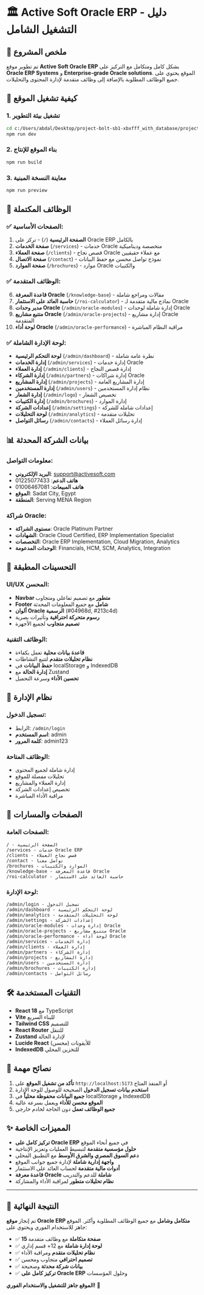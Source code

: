 # 🏛️ Active Soft Oracle ERP - دليل التشغيل الشامل

## 🎯 ملخص المشروع

تم تطوير موقع **Active Soft Oracle ERP** بشكل كامل ومتكامل مع التركيز على **Oracle ERP Systems** و **Enterprise-grade Oracle solutions**. الموقع يحتوي على جميع الوظائف المطلوبة بالإضافة إلى وظائف متقدمة لإدارة المحتوى والتحليلات.

## 🚀 كيفية تشغيل الموقع

### 1. تشغيل بيئة التطوير
```bash
cd c:/Users/abdal/Desktop/project-bolt-sb1-xbxfff_with_database/project
npm run dev
```

### 2. بناء الموقع للإنتاج
```bash
npm run build
```

### 3. معاينة النسخة المبنية
```bash
npm run preview
```

## 🌟 الوظائف المكتملة

### ✅ الصفحات الأساسية:
1. **الصفحة الرئيسية** (`/`) - تركز على Oracle ERP بالكامل
2. **صفحة الخدمات** (`/services`) - خدمات Oracle متخصصة وديناميكية
3. **صفحة العملاء** (`/clients`) - قصص نجاح Oracle مع عملاء حقيقيين
4. **صفحة الاتصال** (`/contact`) - نموذج تواصل محسن مع حفظ البيانات
5. **صفحة الموارد** (`/brochures`) - موارد Oracle والكتيبات

### ✅ الوظائف المتقدمة:
6. **قاعدة المعرفة Oracle** (`/knowledge-base`) - مقالات ومراجع شاملة
7. **حاسبة العائد على الاستثمار** (`/roi-calculator`) - نماذج مالية متقدمة لـ Oracle
8. **مدير وحدات Oracle** (`/admin/oracle-modules`) - إدارة شاملة لوحدات Oracle
9. **متتبع مشاريع Oracle** (`/admin/oracle-projects`) - إدارة مشاريع Oracle المتقدمة
10. **لوحة أداء Oracle** (`/admin/oracle-performance`) - مراقبة النظام المباشرة

### ✅ لوحة الإدارة الشاملة:
- **لوحة التحكم الرئيسية** (`/admin/dashboard`) - نظرة عامة شاملة
- **إدارة الخدمات** (`/admin/services`) - إدارة خدمات Oracle
- **إدارة العملاء** (`/admin/clients`) - إدارة قصص النجاح
- **إدارة الشركاء** (`/admin/partners`) - إدارة شراكات Oracle
- **إدارة المشاريع** (`/admin/projects`) - إدارة المشاريع العامة
- **إدارة المستخدمين** (`/admin/users`) - نظام إدارة المستخدمين
- **إدارة الشعار** (`/admin/logo`) - تخصيص الشعار
- **إدارة الكتيبات** (`/admin/brochures`) - إدارة الموارد
- **إعدادات الشركة** (`/admin/settings`) - إعدادات شاملة للشركة
- **لوحة التحليلات** (`/admin/analytics`) - تحليلات متقدمة
- **رسائل التواصل** (`/admin/contacts`) - إدارة رسائل العملاء

## 📊 بيانات الشركة المحدثة

### معلومات التواصل:
- **البريد الإلكتروني**: support@activesoft.com
- **هاتف الدعم**: 01225077433
- **هاتف المبيعات**: 01006467081
- **الموقع**: Sadat City, Egypt
- **المنطقة**: Serving MENA Region

### شراكة Oracle:
- **مستوى الشراكة**: Oracle Platinum Partner
- **الشهادات**: Oracle Cloud Certified, ERP Implementation Specialist
- **التخصصات**: Oracle ERP Implementation, Cloud Migration, Analytics
- **الوحدات المدعومة**: Financials, HCM, SCM, Analytics, Integration

## 🎨 التحسينات المطبقة

### UI/UX المحسن:
- **Navbar متطور** مع تصميم تفاعلي ومتجاوب
- **Footer شامل** مع جميع المعلومات المحدثة
- **ألوان Oracle الرسمية** (#04968d, #213c4d)
- **رسوم متحركة احترافية** وتأثيرات بصرية
- **تصميم متجاوب** لجميع الأجهزة

### الوظائف التقنية:
- **قاعدة بيانات محلية** تعمل بكفاءة
- **نظام تحليلات متقدم** لتتبع النشاطات
- **حفظ البيانات** في localStorage و IndexedDB
- **إدارة الحالة** مع Zustand
- **تحسين الأداء** وسرعة التحميل

## 🔐 نظام الإدارة

### تسجيل الدخول:
- الرابط: `/admin/login`
- **اسم المستخدم**: admin
- **كلمة المرور**: admin123

### الوظائف المتاحة:
- إدارة شاملة لجميع المحتوى
- تحليلات مفصلة للموقع
- إدارة العملاء والمشاريع
- تخصيص إعدادات الشركة
- مراقبة الأداء المباشرة

## 📱 الصفحات والمسارات

### الصفحات العامة:
```
/ - الصفحة الرئيسية
/services - خدمات Oracle ERP
/clients - قصص نجاح العملاء
/contact - تواصل معنا
/brochures - الموارد والكتيبات
/knowledge-base - قاعدة المعرفة Oracle
/roi-calculator - حاسبة العائد على الاستثمار
```

### لوحة الإدارة:
```
/admin/login - تسجيل الدخول
/admin/dashboard - لوحة التحكم الرئيسية
/admin/analytics - لوحة التحليلات المتقدمة
/admin/settings - إعدادات الشركة
/admin/oracle-modules - إدارة وحدات Oracle
/admin/oracle-projects - متتبع مشاريع Oracle
/admin/oracle-performance - لوحة أداء Oracle
/admin/services - إدارة الخدمات
/admin/clients - إدارة العملاء
/admin/partners - إدارة الشركاء
/admin/projects - إدارة المشاريع
/admin/users - إدارة المستخدمين
/admin/brochures - إدارة الكتيبات
/admin/contacts - رسائل التواصل
```

## 🛠️ التقنيات المستخدمة

- **React 18** مع TypeScript
- **Vite** للبناء السريع
- **Tailwind CSS** للتصميم
- **React Router** للتنقل
- **Zustand** لإدارة الحالة
- **Lucide React** للأيقونات (محسن)
- **IndexedDB** للتخزين المحلي

## 🚨 نصائح مهمة

1. **تأكد من تشغيل الموقع** على `http://localhost:5173` أو المنفذ المتاح
2. **استخدم بيانات تسجيل الدخول** الصحيحة للوصول للوحة الإدارة
3. **جميع البيانات محفوظة محلياً** في localStorage و IndexedDB
4. **الموقع محسن للأداء** ويعمل بسرعة عالية
5. **جميع الوظائف تعمل** دون الحاجة لخادم خارجي

## ✨ المميزات الخاصة

- **تركيز كامل على Oracle ERP** في جميع أنحاء الموقع
- **حلول مؤسسية متقدمة** لتبسيط العمليات وتعزيز الإنتاجية
- **دعم السوق المصري والشرق الأوسط** مع التطبيق المحلي
- **واجهة إدارية شاملة** لإدارة جميع جوانب الموقع
- **أدوات مالية متقدمة** لحساب العائد على الاستثمار
- **قاعدة معرفة Oracle شاملة** للدعم والتدريب
- **نظام تحليلات متطور** لمراقبة الأداء والمشاركة

---

## 🎉 النتيجة النهائية

تم إنجاز **موقع Oracle ERP متكامل وشامل** مع جميع الوظائف المطلوبة وأكثر. الموقع جاهز للاستخدام الفوري ويحتوي على:

- ✅ **15 صفحة متكاملة** مع وظائف متقدمة
- ✅ **لوحة إدارة شاملة** مع 12+ قسم إداري
- ✅ **نظام تحليلات متقدم** ومراقبة الأداء
- ✅ **تصميم احترافي** متجاوب ومحسن
- ✅ **بيانات شركة محدثة** وصحيحة
- ✅ **تركيز كامل على Oracle ERP** وحلول المؤسسات

**الموقع جاهز للتشغيل والاستخدام الفوري!** 🚀